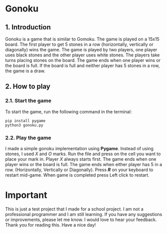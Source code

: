 # Gonoku
## 1. Introduction
Gonoku is a game that is similar to Gomoku. The game is played on a 15x15 board. The first player to get 5 stones in a row (horizontally, vertically or diagonally) wins the game. The game is played by two players, one player uses black stones and the other player uses white stones. The players take turns placing stones on the board. The game ends when one player wins or the board is full. If the board is full and neither player has 5 stones in a row, the game is a draw.

## 2. How to play
### 2.1. Start the game
To start the game, run the following command in the terminal:
```
pip install pygame
python3 gonoku.py
```
### 2.2. Play the game
I made a simple gonoku implementation using **Pygame**. Instead of using stones, I used *X* and *O* marks. Run the file and press on the cell you want to place your mark in. Player *X* always starts first. The game ends when one player wins or the board is full. The game ends when either player has 5 in a row. (Horizontally, Vertically or Diagonally). Press ***R*** on your keyboard to restart mid-game. When game is completed press Left click to restart.


# Important
This is just a test project that I made for a school project. I am not a professional programmer and I am still learning. If you have any suggestions or improvements, please let me know. I would love to hear your feedback. Thank you for reading this. Have a nice day!